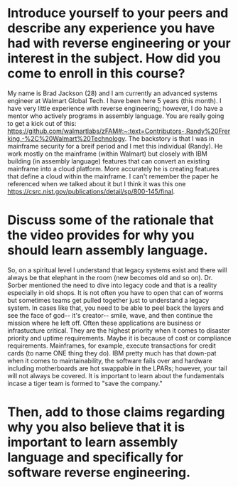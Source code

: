 # Introduce yourself to your peers and describe any experience you have had with reverse engineering or your interest in the subject. How did you come to enroll in this course?
My name is Brad Jackson (28) and I am currently an advanced systems engineer at Walmart Global Tech.  I have been here 5 years (this month).  I have very little experience with reverse engineering; however, I do have a mentor who actively programs in assembly language.  You are really going to get a kick out of this: https://github.com/walmartlabs/zFAM#:~:text=Contributors-,Randy%20Frerking,-%2C%20Walmart%20Technology.  The backstory is that I was in mainframe security for a breif period and I met this individual (Randy).  He work mostly on the mainframe (within Walmart) but closely with IBM building (in assembly language) features that can convert an existing mainframe into a cloud platform.  More accurately he is creating features that define a cloud within the mainframe.  I can't remember the paper he referenced when we talked about it but I think it was this one https://csrc.nist.gov/publications/detail/sp/800-145/final.  

# Discuss some of the rationale that the video provides for why you should learn assembly language.
So, on a spiritual level I understand that legacy systems exist and there will always be that elephant in the room (new becomes old and so on).  Dr. Sorber mentioned the need to dive into legacy code and that is a reality especially in old shops.  It is not often you have to open that can of worms but sometimes teams get pulled together just to understand a legacy system.  In cases like that, you need to be able to peel back the layers and see the face of god-- it's creator-- smile, wave, and then continue the mission where he left off.  Often these applications are business or infrastucture critical. They are the highest priority when it comes to disaster priority and uptime requirements.  Maybe it is because of cost or compliance requirements.  Mainframes, for example, execute transactions for credit cards (to name ONE thing they do).  IBM pretty much has that down-pat when it comes to maintainability, the software fails over and hardware including motherboards are hot swappable in the LPARs; however, your tail will not always be covered.  It is important to learn about the fundamentals incase a tiger team is formed to "save the company."

# Then, add to those claims regarding why you also believe that it is important to learn assembly language and specifically for software reverse engineering.